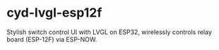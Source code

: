 # cyd-lvgl-esp12f
Stylish switch control UI with LVGL on ESP32, wirelessly controls relay board (ESP-12F) via ESP-NOW.
